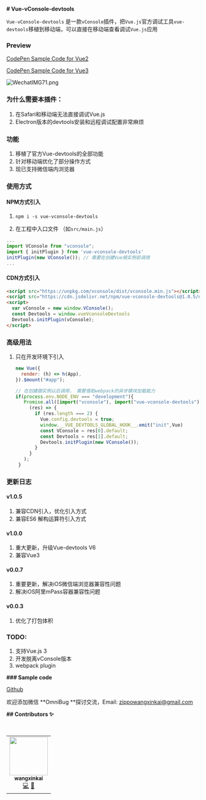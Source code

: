 **# Vue-vConsole-devtools**

`Vue-vConsole-devtools` 是一款`vConsole`插件，把`Vue.js`官方调试工具`vue-devtools`移植到移动端，可以直接在移动端查看调试`Vue.js`应用

### Preview
[CodePen Sample Code for Vue2](https://codepen.io/zippowxk/pen/RwVBgmp)

[CodePen Sample Code for Vue3](https://codepen.io/zippowxk/pen/QWgpJbX)

![WechatIMG71.png](https://p6-juejin.byteimg.com/tos-cn-i-k3u1fbpfcp/68d77a8750fb459cab9aab3e09c3b9a0~tplv-k3u1fbpfcp-watermark.image)

### 为什么需要本插件：

1. 在Safari和移动端无法直接调试Vue.js
2. Electron版本的devtools安装和远程调试配置非常麻烦

### 功能

1. 移植了官方Vue-devtools的全部功能
2. 针对移动端优化了部分操作方式
3. 现已支持微信端内浏览器
### 使用方式
#### NPM方式引入
1. ```npm i -s vue-vconsole-devtools```

2. 在工程中入口文件 （如`src/main.js`）

```javascript
...
import VConsole from "vconsole";
import { initPlugin } from 'vue-vconsole-devtools'
initPlugin(new VConsole()); // 需要在创建Vue根实例前调用
...
```
#### CDN方式引入

```html
<script src="https://unpkg.com/vconsole/dist/vconsole.min.js"></script>
<script src="https://cdn.jsdelivr.net/npm/vue-vconsole-devtools@1.0.5/dist/vue_plugin.js"></script>
<script>
  var vConsole = new window.VConsole();
  const Devtools = window.vueVconsoleDevtools
  Devtools.initPlugin(vConsole);
</script>
```
### 高级用法

1. 只在开发环境下引入

   ```javascript
   new Vue({
     render: (h) => h(App),
   }).$mount("#app");
   
   // 在创建跟实例以后调用， 需要借助webpack的异步模块加载能力
   if(process.env.NODE_ENV === "development"){
      Promise.all([import("vconsole"), import("vue-vconsole-devtools")]).then(
        (res) => {
          if (res.length === 2) {
            Vue.config.devtools = true;
            window.__VUE_DEVTOOLS_GLOBAL_HOOK__.emit("init",Vue)
            const VConsole = res[0].default;
            const Devtools = res[1].default;
            Devtools.initPlugin(new VConsole());
          }
        }
      );
    }
   ```
### 更新日志

#### v1.0.5
1. 兼容CDN引入，优化引入方式
2. 兼容ES6 解构运算符引入方式


#### v1.0.0
1. 重大更新，升级Vue-devtools V6
2. 兼容Vue3


#### v0.0.7
1. 重要更新，解决iOS微信端浏览器兼容性问题
2. 解决iOS阿里mPass容器兼容性问题
   
#### v0.0.3
1. 优化了打包体积

### TODO:

1. 支持Vue.js 3
2. 开发脱离vConsole版本
3. webpack plugin

**### Sample code**

[Github](https://github.com/Zippowxk/Vue-vConsole-devtools/dev)



欢迎添加微信 **OmniBug **探讨交流，Email: zippowangxinkai@gmail.com

**## Contributors ✨**

<!-- ALL-CONTRIBUTORS-LIST:START - Do not remove or modify this section -->

<!-- prettier-ignore-start -->

<!-- markdownlint-disable -->

<table>

  <tr>

​    <td align="center"><a href="https://github.com/Zippowxk"><img src="https://avatars.githubusercontent.com/u/5326755?v=4?s=100" width="100px;" alt=""/><br /><sub><b>wangxinkai</b></sub></a><br /><a href="https://github.com/Zippowxk/vue-router-keep-alive-helper/commits?author=Zippowxk" title="Code">💻</a> <a href="https://github.com/Zippowxk/vue-router-keep-alive-helper/commits?author=Zippowxk" title="Documentation">📖</a></td>

  </tr>

</table>



<!-- markdownlint-restore -->

<!-- prettier-ignore-end -->



<!-- ALL-CONTRIBUTORS-LIST:END -->